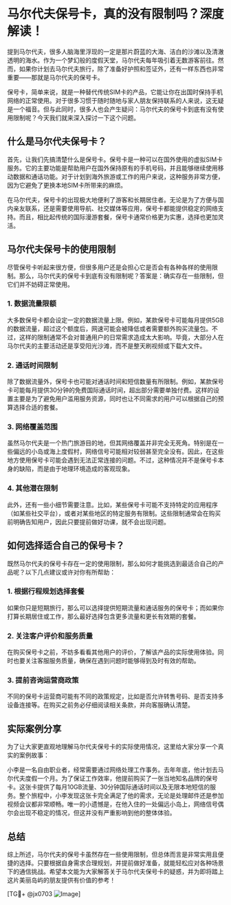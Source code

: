 # 马尔代夫保号卡，真的没有限制吗？深度解读！

提到马尔代夫，很多人脑海里浮现的一定是那片蔚蓝的大海、洁白的沙滩以及清澈透明的海水。作为一个梦幻般的度假天堂，马尔代夫每年吸引着无数游客前往。然而，如果你计划去马尔代夫旅行，除了准备好护照和签证外，还有一样东西也非常重要——那就是马尔代夫的保号卡。

保号卡，简单来说，就是一种替代传统SIM卡的产品，它能让你在出国时保持手机网络的正常使用。对于很多习惯于随时随地与家人朋友保持联系的人来说，这无疑是一个福音。但与此同时，很多人也会产生疑问：马尔代夫的保号卡到底有没有使用限制呢？今天我们就来深入探讨一下这个问题。

## 什么是马尔代夫保号卡？

首先，让我们先搞清楚什么是保号卡。保号卡是一种可以在国外使用的虚拟SIM卡服务。它的主要功能是帮助用户在国外保持原有的手机号码，并且能够继续使用移动数据和通话功能。对于计划到海外旅游或工作的用户来说，这种服务非常方便，因为它避免了更换本地SIM卡所带来的麻烦。

在马尔代夫，保号卡的出现极大地便利了游客和长期居住者。无论是为了方便与国内亲友联系，还是需要使用导航、社交媒体等应用，保号卡都能提供稳定的网络支持。而且，相比起传统的国际漫游套餐，保号卡通常价格更为实惠，选择也更加灵活。

## 马尔代夫保号卡的使用限制

尽管保号卡听起来很方便，但很多用户还是会担心它是否会有各种各样的使用限制。那么，马尔代夫的保号卡到底有没有限制呢？答案是：确实存在一些限制，但它们并不妨碍正常使用。

### 1. 数据流量限额
大多数保号卡都会设定一定的数据流量上限。例如，某款保号卡可能每月提供5GB的数据流量，超过这个额度后，网速可能会被降低或者需要额外购买流量包。不过，这样的限制通常不会对普通用户的日常需求造成太大影响。毕竟，大部分人在马尔代夫的主要活动还是享受阳光沙滩，而不是整天刷视频或下载大文件。

### 2. 通话时间限制
除了数据流量外，保号卡也可能对通话时间和短信数量有所限制。例如，某款保号卡可能每月提供30分钟的免费国际通话时间，超出部分需要单独付费。这样的设置主要是为了避免用户滥用服务资源，同时也让不同需求的用户可以根据自己的预算选择合适的套餐。

### 3. 网络覆盖范围
虽然马尔代夫是一个热门旅游目的地，但其网络覆盖并非完全无死角。特别是在一些偏远的小岛或海上度假村，网络信号可能相对较弱甚至完全没有。因此，在这些地方使用保号卡可能会遇到无法正常连接的问题。不过，这种情况并不是保号卡本身的缺陷，而是由于地理环境造成的客观现象。

### 4. 其他潜在限制
此外，还有一些小细节需要注意。比如，某些保号卡可能不支持特定的应用程序（如某些社交平台），或者对某些地区的特定服务有限制。这些限制通常会在购买前明确告知用户，因此只要提前做好功课，就不会出现问题。

## 如何选择适合自己的保号卡？

既然马尔代夫的保号卡存在一定的使用限制，那么如何才能挑选到最适合自己的产品呢？以下几点建议或许对你有所帮助：

### 1. 根据行程规划选择套餐
如果你只是短期旅行，那么可以选择提供短期流量和通话服务的保号卡；而如果你打算长期居住或工作，那么最好选择包含更多流量和更长有效期的套餐。

### 2. 关注客户评价和服务质量
在购买保号卡之前，不妨多看看其他用户的评价，了解该产品的实际使用体验。同时也要关注客服服务质量，确保在遇到问题时能够得到及时有效的帮助。

### 3. 提前咨询运营商政策
不同的保号卡运营商可能有不同的政策规定，比如是否允许转售号码、是否支持多设备连接等。在购买之前务必仔细阅读相关条款，并向客服确认清楚。

## 实际案例分享

为了让大家更直观地理解马尔代夫保号卡的实际使用情况，这里给大家分享一个真实的案例故事：

小李是一名自由职业者，经常需要通过网络处理工作事务。去年年底，他计划去马尔代夫度假一个月。为了保证工作效率，他提前购买了一张当地知名品牌的保号卡。这张卡提供了每月10GB流量、30分钟国际通话时间以及无限本地短信的服务。整个旅程中，小李发现这张卡完全满足了他的需求，无论是处理邮件还是参加视频会议都非常顺畅。唯一的小遗憾是，在他入住的一处偏远小岛上，网络信号偶尔会出现不稳定的情况，但这并没有严重影响到他的整体体验。

## 总结

综上所述，马尔代夫的保号卡虽然存在一些使用限制，但总体而言是非常实用且便捷的选择。只要根据自身需求合理规划，并提前做好准备，就能轻松应对各种场景下的通信挑战。希望本文能为大家解答关于马尔代夫保号卡的疑惑，并为即将踏上这片美丽岛屿的朋友提供有价值的参考！

[TG💪+ @jx0703 ![Image](https://github.com/user-attachments/assets/dbca1d08-cadb-493c-b0ec-ad6f7a83f270)]